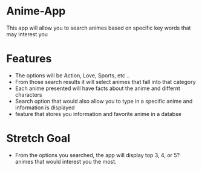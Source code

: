 # Anime-App

This app will allow you to search animes based on specific key words that may interest you 

# Features 

- The options will be Action, Love, Sports, etc .. 
- From those search results it will select animes that fall into that category
- Each anime presented will have facts about the anime and differnt characters
- Search option that would also allow you to type in a specific anime and information is displayed
- feature that stores you information and favorite anime in a databse

# Stretch Goal 

- From the options you searched, the app will display top 3, 4, or 5? animes that would interest you the most. 


 
